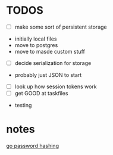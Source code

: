 TODOS
=====

- [ ] make some sort of persistent storage 
- initially local files 
- move to postgres 
- move to masde custom stuff
- [ ] decide serialization for storage 
- probably just JSON to start 
- [ ] look up how session tokens work 
- [ ] get GOOD at taskfiles 
- testing

# notes 
[go password hashing](https://medium.com/@rnp0728/secure-password-hashing-in-go-a-comprehensive-guide-5500e19e7c1f)
